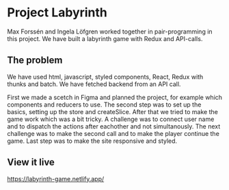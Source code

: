 # Project Labyrinth

Max Forssén and Ingela Löfgren worked together in pair-programming in this project. We have built a labyrinth game with Redux and API-calls. 

## The problem

We have used html, javascript, styled components, React, Redux with thunks and batch. We have fetched backend from an API call.

First we made a scetch in Figma and planned the project, for example which components and reducers to use. The second step was to set up the basics, setting up the store and createSlice. 
After that we tried to make the game work which was a bit tricky. A challenge was to connect user name and to dispatch the actions after eachother and not simultanously.
The next challenge was to make the second call and to make the player continue the game. Last step was to make the site responsive and styled.

## View it live

https://labyrinth-game.netlify.app/
